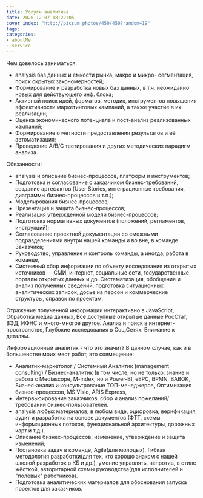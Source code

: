 ```yaml
---
title: Услуги аналитика
date: 2020-12-07 18:22:05
cover_index: "http://picsum.photos/450/450?random=19"
tags:
categories:
- aboutMe
- service
---
```


Чем довелось заниматься:

- analysis баз данных и емкости рынка, макро и микро- сегментация, поиск скрытых закономерностей;
- Формирование и разработка новых баз данных, в т.ч. неожиданно новых для действующего инф. блока;
- Активный поиск идей, форматов, методик, инструментов повышения эффективности маркетинговых кампаний, а также участие в их реализации;
- Оценка экономического потенциала и пост-анализ реализованных кампаний;
- Формирование отчетности предоставления результатов и её автоматизация;
- Проведение A/B/C тестирования и других методических парадигм анализа.

<!-- more -->

Обязанности:
- analysis и описание бизнес-процессов, платформ и инструментов;
- Подготовка и согласование с заказчиком бизнес-требований, создание артефактов (User Stories, интеграционные требования, диаграммы бизнес-процессов и т.п.);
- Моделирования бизнес-процессов;
- Презентация и защита бизнес-процессов;
- Реализация утвержденной модели бизнес-процессов;
- Подготовка нормативных документов (положений, регламентов, инструкций);
- Согласование проектной документации со смежными подразделениями внутри нашей команды и во вне, в команде Заказчика;
- Руководство, управление и контроль команды, а иногда, работа в команде,
- Системный сбор информации по объекту исследования из открытых источников — СМИ, интернет, социальные сети, государственные порталы открытых данных и др. Систематизация, обобщение и анализ полученных сведений, подготовка ситуационных аналитических записок, досье на персон и коммерческие структуры, справок по проектам.

Отражение полученной информации интерактивно в JavaScript,
Обработка медиа данных,
Все доступные открытые данные РосСтат, ВЭД, ИФНС и много-многое другое.
Анализ и поиск в интернет-пространстве,
Глубокие исследования в Соц.Сетях.
Внимание к деталям.

Информационный аналитик - что это значит?
В данном случае, как и в большенстве моих мест работ, это совмещение:
- Аналитик-маркетолог / Системный Аналитик (management consulting) / Бизнес-аналитик (в том числе, но не только, знание и работа с Mediascope, M-index, но и Power-BI, eEPC, BPMN, BABOK, Бизнес-анализ и консультрование ТОП-менеджеров, Оптимизация бизнес-процессов, MS Visio, ARIS Express,
- Интервьюирование заказчиков, сбор и анализ пожеланий/требований бизнес-пользователей.
- analysis любых материалов, в любом виде, оцифровка, верификация, аудит и разработка на основе документов (ФТТ, схемы информационных потоков, функциональной архитектуры, дорожных карт и т.д.).
- Описание бизнес-процессов, изменение, утверждение и защита изменений;
- Постановка задач в команде, Agile(для молодых), Гибкая методология разработки(для тех, кто хорошо знаком с нашей школой разработок в КБ и др.), умение управлять, напротив, в стиле жёсткой, авторитарной схемы руководства(для исполнителей и "полевых" работников).
- Подготовка аналитических материалов для обоснования запуска проектов для заказчиков.


